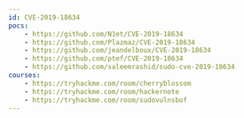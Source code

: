 ```yaml
---
id: CVE-2019-18634
pocs:
    - https://github.com/N1et/CVE-2019-18634
    - https://github.com/Plazmaz/CVE-2019-18634
    - https://github.com/jeandelboux/CVE-2019-18634
    - https://github.com/ptef/CVE-2019-18634
    - https://github.com/saleemrashid/sudo-cve-2019-18634
courses:
    - https://tryhackme.com/room/cherryblossom
    - https://tryhackme.com/room/hackernote
    - https://tryhackme.com/room/sudovulnsbof
---
```

